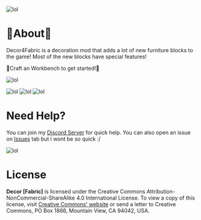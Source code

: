 ![lol](https://i.imgur.com/c55LQc6.png)

# 🔎About🔎
Decor4Fabric is a decoration mod that adds a lot of new furniture blocks to the game!
Most of the new blocks have special features!

🔨Craft an Workbench to get started!🔨

![lol](https://i.imgur.com/kxeaqV5.png)
  
![lol](https://i.imgur.com/O7BseeC.png)
![lol](https://i.imgur.com/FzCj087.png)
![lol](https://i.imgur.com/OzmR0hz.png)

# Need Help?

You can join my [Discord Server](https://discord.gg/VSgTpTGZ8A) for quick help. You can also open an issue on [Issues](https://github.com/GmsGarcia/decor4fabric/issues) tab but i wont be so quick :/

![lol](https://i.imgur.com/G4VRGsZ.png)

# License

**Decor [Fabric]** is licensed under the Creative Commons Attribution-NonCommercial-ShareAlike 4.0 International License. To view a copy of this license, visit [Creative Commons' website](http://creativecommons.org/licenses/by-nc-sa/4.0/) or send a letter to Creative Commons, PO Box 1866, Mountain View, CA 94042, USA.



